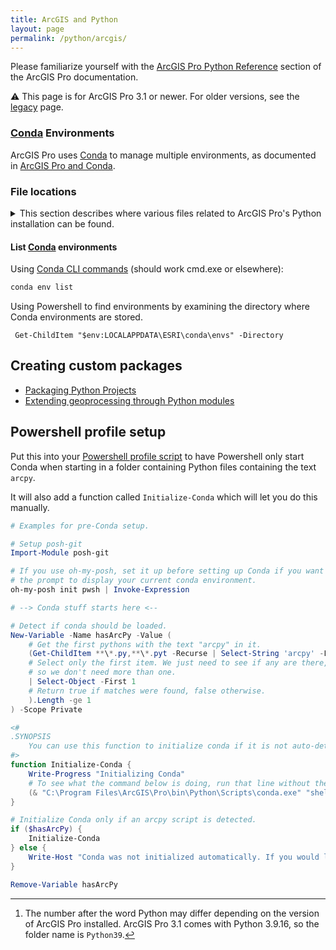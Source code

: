 ```yaml
---
title: ArcGIS and Python
layout: page
permalink: /python/arcgis/
---
```


Please familiarize yourself with the [ArcGIS Pro Python Reference] section of the ArcGIS Pro documentation.

:warning: This page is for ArcGIS Pro 3.1 or newer. For older versions, see the [legacy](legacy/ArcGIS%20and%20Python.md) page.

### [Conda] Environments

ArcGIS Pro uses [Conda] to manage multiple environments, as documented in [ArcGIS Pro and Conda].

### File locations

<details>

<summary>
This section describes where various files related to ArcGIS Pro's Python installation can be found.
</summary>

The text surrounded by percent signs (`%`) are environment variables.

| Description                                  | Location                                                          |
| -------------------------------------------- | ----------------------------------------------------------------- |
| Default Conda environment (Python EXE, etc.) | `%PROGRAMFILES%\ArcGIS\Pro\bin\Python\envs\arcgispro-py3`         |
| Conda and batch files                        | `%PROGRAMFILES%\ArcGIS\Pro\bin\Python\Scripts`                    |
| All users' scripts folder                    | `%PROGRAMFILES%\ArcGIS\Pro\bin\Python\envs\arcgispro-py3\Scripts` |
| Per-user scripts folder (installed via pip)  | `%APPDATA%\Python\Python`_39_`\Scripts`[^1]                         |
| Custom Conda environments                    | `%LOCALAPPDATA%\ESRI\conda\envs\`_your-env-name_                  |
| Scripts installed via Conda                  | `%LOCALAPPDATA%\ESRI\conda\envs\`_your-env-name_`\Scripts`        |

[^1]: The number after the word Python may differ depending on the version of ArcGIS Pro installed. ArcGIS Pro 3.1 comes with Python 3.9.16, so the folder name is `Python39`.

</details>

#### List [Conda] environments

Using [Conda CLI commands] (should work cmd.exe or elsewhere):

```cmd
conda env list
```

Using Powershell to find environments by examining the directory where Conda environments are stored.

```pwsh
 Get-ChildItem "$env:LOCALAPPDATA\ESRI\conda\envs" -Directory
```

## Creating custom packages

* [Packaging Python Projects]
* [Extending geoprocessing through Python modules]

[arcgis pro and conda]: https://pro.arcgis.com/en/pro-app/arcpy/get-started/what-is-conda.htm
[arcgis pro python reference]: https://pro.arcgis.com/en/pro-app/arcpy/main/arcgis-pro-arcpy-reference.htm
[conda]:https://conda.io/projects/conda/en/latest/
[Conda CLI commands]:https://conda.io/projects/conda/en/latest/commands.html
[packaging python projects]: https://packaging.python.org/tutorials/packaging-projects/
[extending geoprocessing through python modules]: https://pro.arcgis.com/en/pro-app/arcpy/geoprocessing_and_python/extending-geoprocessing-through-python-modules.htm

## Powershell profile setup

Put this into your [Powershell profile script][pwsh profiles] to have Powershell only start Conda when starting in a folder containing Python files containing the text `arcpy`.

It will also add a function called `Initialize-Conda` which will let you do this manually.

```powershell
# Examples for pre-Conda setup.

# Setup posh-git
Import-Module posh-git

# If you use oh-my-posh, set it up before setting up Conda if you want
# the prompt to display your current conda environment.
oh-my-posh init pwsh | Invoke-Expression

# --> Conda stuff starts here <--

# Detect if conda should be loaded.
New-Variable -Name hasArcPy -Value (
    # Get the first pythons with the text "arcpy" in it.
    (Get-ChildItem **\*.py,**\*.pyt -Recurse | Select-String 'arcpy' -List
    # Select only the first item. We just need to see if any are there,
    # so we don't need more than one.
    | Select-Object -First 1
    # Return true if matches were found, false otherwise.
    ).Length -ge 1
) -Scope Private

<#
.SYNOPSIS
    You can use this function to initialize conda if it is not auto-detected.
#>
function Initialize-Conda {
    Write-Progress "Initializing Conda"
    # To see what the command below is doing, run that line without the trailing `| Invoke-Expression`.
    (& "C:\Program Files\ArcGIS\Pro\bin\Python\Scripts\conda.exe" "shell.powershell" "hook") | Out-String | Invoke-Expression
}

# Initialize Conda only if an arcpy script is detected.
if ($hasArcPy) {
    Initialize-Conda
} else {
    Write-Host "Conda was not initialized automatically. If you would like to do so, use the Initialize-Conda command."
}

Remove-Variable hasArcPy
```

[pwsh profiles]:https://learn.microsoft.com/en-us/powershell/module/microsoft.powershell.core/about/about_profiles